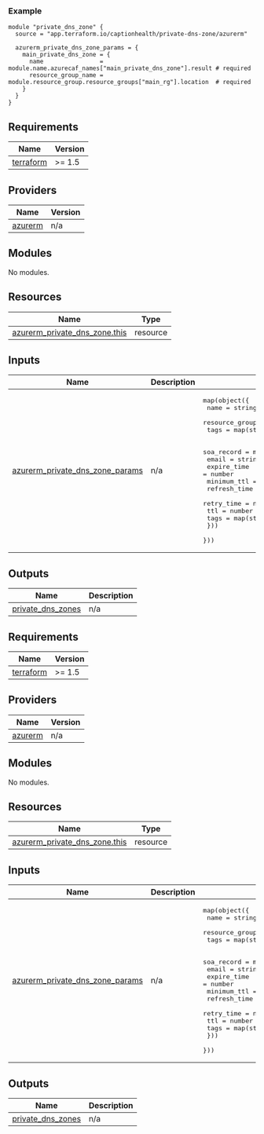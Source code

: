 [//]: # (BEGIN_TF_DOCS)

### Example

```hcl
module "private_dns_zone" {
  source = "app.terraform.io/captionhealth/private-dns-zone/azurerm"

  azurerm_private_dns_zone_params = {
    main_private_dns_zone = {
      name                = module.name.azurecaf_names["main_private_dns_zone"].result # required
      resource_group_name = module.resource_group.resource_groups["main_rg"].location  # required
    }
  }
}
```

## Requirements

| Name                                                                      | Version |
|---------------------------------------------------------------------------|---------|
| <a name="requirement_terraform"></a> [terraform](#requirement\_terraform) | >= 1.5  |

## Providers

| Name                                                          | Version |
|---------------------------------------------------------------|---------|
| <a name="provider_azurerm"></a> [azurerm](#provider\_azurerm) | n/a     |

## Modules

No modules.

## Resources

| Name                                                                                                                              | Type     |
|-----------------------------------------------------------------------------------------------------------------------------------|----------|
| [azurerm_private_dns_zone.this](https://registry.terraform.io/providers/hashicorp/azurerm/latest/docs/resources/private_dns_zone) | resource |

## Inputs

| Name                                                                                                                                    | Description | Type                                                                                                                                                                                                                                                                                                                                                                                                                                                             | Default | Required |
|-----------------------------------------------------------------------------------------------------------------------------------------|-------------|------------------------------------------------------------------------------------------------------------------------------------------------------------------------------------------------------------------------------------------------------------------------------------------------------------------------------------------------------------------------------------------------------------------------------------------------------------------|---------|:--------:|
| <a name="input_azurerm_private_dns_zone_params"></a> [azurerm\_private\_dns\_zone\_params](#input\_azurerm\_private\_dns\_zone\_params) | n/a         | <pre>map(object({<br>    name                = string # required<br>    resource_group_name = string # required<br>    tags                = map(string)<br><br>    soa_record = map(object({<br>      email        = string # required<br>      expire_time  = number<br>      minimum_ttl  = number<br>      refresh_time = number<br>      retry_time   = number<br>      ttl          = number<br>      tags         = map(string)<br>    }))<br>  }))</pre> | n/a     |   yes    |

## Outputs

| Name                                                                                        | Description |
|---------------------------------------------------------------------------------------------|-------------|
| <a name="output_private_dns_zones"></a> [private\_dns\_zones](#output\_private\_dns\_zones) | n/a         |

[//]: # (END_TF_DOCS)
<!-- BEGIN_TF_DOCS -->
<!-- markdown-table-prettify-ignore-start -->
## Requirements

| Name | Version |
|------|---------|
| <a name="requirement_terraform"></a> [terraform](#requirement\_terraform) | >= 1.5 |

## Providers

| Name | Version |
|------|---------|
| <a name="provider_azurerm"></a> [azurerm](#provider\_azurerm) | n/a |

## Modules

No modules.

## Resources

| Name | Type |
|------|------|
| [azurerm_private_dns_zone.this](https://registry.terraform.io/providers/hashicorp/azurerm/latest/docs/resources/private_dns_zone) | resource |

## Inputs

| Name | Description | Type | Default | Required |
|------|-------------|------|---------|:--------:|
| <a name="input_azurerm_private_dns_zone_params"></a> [azurerm\_private\_dns\_zone\_params](#input\_azurerm\_private\_dns\_zone\_params) | n/a | <pre>map(object({<br>    name                = string # required<br>    resource_group_name = string # required<br>    tags                = map(string)<br><br>    soa_record = map(object({<br>      email        = string # required<br>      expire_time  = number<br>      minimum_ttl  = number<br>      refresh_time = number<br>      retry_time   = number<br>      ttl          = number<br>      tags         = map(string)<br>    }))<br>  }))</pre> | n/a | yes |

## Outputs

| Name | Description |
|------|-------------|
| <a name="output_private_dns_zones"></a> [private\_dns\_zones](#output\_private\_dns\_zones) | n/a |
<!-- markdown-table-prettify-ignore-end -->
<!-- END_TF_DOCS -->
